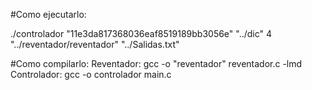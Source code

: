 #Como ejecutarlo:

./controlador "11e3da817368036eaf8519189bb3056e" "../dic" 4 "../reventador/reventador" "../Salidas.txt"

#Como compilarlo:
Reventador: gcc -o "reventador" reventador.c -lmd
Controlador: gcc -o controlador main.c  
